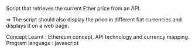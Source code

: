 Script that retrieves the current Ether price from an API.

=> The script should also display the price in different fiat currencies and displays it on a web page. 

Concept Learnt : Ethereum concept, API technology and currency mapping.
Program language : javascript
